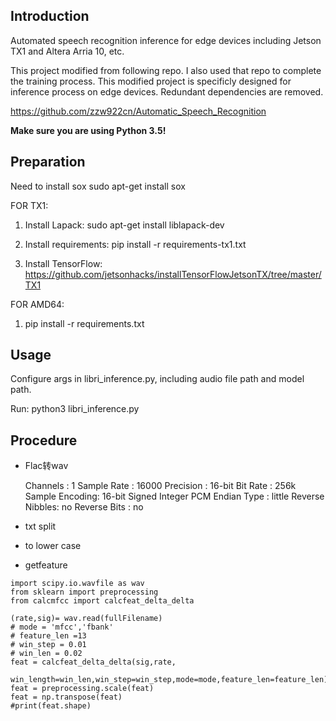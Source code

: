 ## Introduction

Automated speech recognition inference for edge devices including Jetson TX1 and Altera Arria 10, etc.

This project modified from following repo. I also used that repo to complete the training process. This modified project is specificly designed for inference process on edge devices. Redundant dependencies are removed.

https://github.com/zzw922cn/Automatic_Speech_Recognition

__Make sure you are using Python 3.5!__

## Preparation

Need to install sox
  sudo apt-get install sox

FOR TX1:

1. Install Lapack: sudo apt-get install liblapack-dev

2. Install requirements: pip install -r requirements-tx1.txt

3. Install TensorFlow: https://github.com/jetsonhacks/installTensorFlowJetsonTX/tree/master/TX1

FOR AMD64:

1. pip install -r requirements.txt

## Usage

Configure args in libri_inference.py, including audio file path and model path.

Run: python3 libri_inference.py

## Procedure

- Flac转wav

    Channels       : 1
    Sample Rate    : 16000
    Precision      : 16-bit
    Bit Rate       : 256k
    Sample Encoding: 16-bit Signed Integer PCM
    Endian Type    : little
    Reverse Nibbles: no
    Reverse Bits   : no

- txt split

- to lower case

- getfeature
```
import scipy.io.wavfile as wav
from sklearn import preprocessing
from calcmfcc import calcfeat_delta_delta

(rate,sig)= wav.read(fullFilename)
# mode = 'mfcc','fbank'
# feature_len =13
# win_step = 0.01
# win_len = 0.02
feat = calcfeat_delta_delta(sig,rate,
    win_length=win_len,win_step=win_step,mode=mode,feature_len=feature_len)
feat = preprocessing.scale(feat)
feat = np.transpose(feat)
#print(feat.shape)
```


